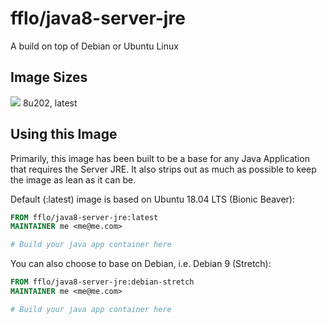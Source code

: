 # fflo/java8-server-jre
A build on top of Debian or Ubuntu Linux

## Image Sizes 
[![](https://badge.imagelayers.io/fflo/java8-server-jre:latest.svg)](https://imagelayers.io/?images=fflo/java8-server-jre:latest) 8u202, latest

## Using this Image
Primarily, this image has been built to be a base for any Java Application that requires the Server JRE. It also strips out as much as possible to keep the image as lean as it can be.

Default (:latest) image is based on Ubuntu 18.04 LTS (Bionic Beaver):

```Dockerfile
FROM fflo/java8-server-jre:latest
MAINTAINER me <me@me.com>

# Build your java app container here

```

You can also choose to base on Debian, i.e. Debian 9 (Stretch):

```Dockerfile
FROM fflo/java8-server-jre:debian-stretch
MAINTAINER me <me@me.com>

# Build your java app container here

```
